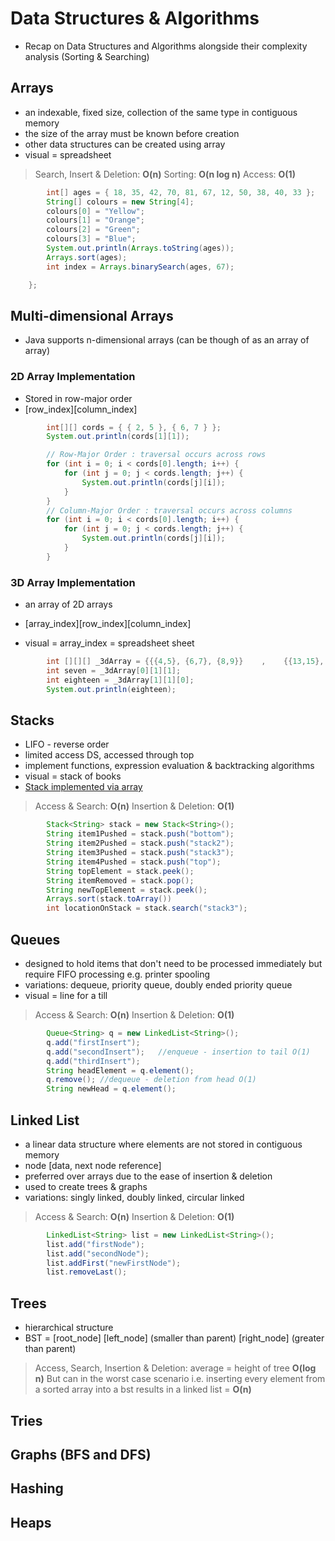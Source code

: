 # Data Structures & Algorithms
- Recap on Data Structures and Algorithms alongside their complexity analysis (Sorting & Searching)

## Arrays
- an indexable, fixed size, collection of the same type in contiguous memory
- the size of the array must be known before creation
- other data structures can be created using array
- visual = spreadsheet
> Search, Insert & Deletion: **O(n)** Sorting: **O(n log n)** Access: **O(1)**

```JAVA
        int[] ages = { 18, 35, 42, 70, 81, 67, 12, 50, 38, 40, 33 };
        String[] colours = new String[4];
        colours[0] = "Yellow";
        colours[1] = "Orange";
        colours[2] = "Green";
        colours[3] = "Blue";
        System.out.println(Arrays.toString(ages));
        Arrays.sort(ages);
        int index = Arrays.binarySearch(ages, 67);

    };
```
## Multi-dimensional Arrays
- Java supports n-dimensional arrays (can be though of as an array of array)

### 2D Array Implementation 
- Stored in row-major order
- [row_index][column_index]

```JAVA
        int[][] cords = { { 2, 5 }, { 6, 7 } };
        System.out.println(cords[1][1]);

        // Row-Major Order : traversal occurs across rows
        for (int i = 0; i < cords[0].length; i++) {
            for (int j = 0; j < cords.length; j++) {
                System.out.println(cords[j][i]);
            }
        }
        // Column-Major Order : traversal occurs across columns
        for (int i = 0; i < cords[0].length; i++) {
            for (int j = 0; j < cords.length; j++) {
                System.out.println(cords[j][i]);
            }
        }
```
### 3D Array Implementation 
- an array of 2D arrays
- [array_index][row_index][column_index]

- visual = array_index = spreadsheet sheet
```JAVA
        int [][][] _3dArray = {{{4,5}, {6,7}, {8,9}}    ,    {{13,15}, {18,20}, {17,68}}};
        int seven = _3dArray[0][1][1];
        int eighteen = _3dArray[1][1][0];
        System.out.println(eighteen);
```

## Stacks
- LIFO - reverse order
- limited access DS, accessed through top
- implement functions, expression evaluation & backtracking algorithms
- visual = stack of books
- [Stack implemented via array](https://github.com/GXQ7/Java100Days/blob/master/codeSamples/MyStack.Java)

> Access & Search: **O(n)** Insertion & Deletion: **O(1)**

```JAVA
        Stack<String> stack = new Stack<String>();
        String item1Pushed = stack.push("bottom"); 
        String item2Pushed = stack.push("stack2"); 
        String item3Pushed = stack.push("stack3"); 
        String item4Pushed = stack.push("top"); 
        String topElement = stack.peek();   
        String itemRemoved = stack.pop();   
        String newTopElement = stack.peek();
        Arrays.sort(stack.toArray())
        int locationOnStack = stack.search("stack3");   
```

## Queues
- designed to hold items that don't need to be processed immediately but require FIFO processing e.g. printer spooling
- variations: dequeue, priority queue, doubly ended priority queue
- visual = line for a till
> Access & Search: **O(n)** Insertion & Deletion: **O(1)**
```JAVA
        Queue<String> q = new LinkedList<String>();
        q.add("firstInsert");
        q.add("secondInsert");   //enqueue - insertion to tail O(1)
        q.add("thirdInsert");   
        String headElement = q.element(); 
        q.remove(); //dequeue - deletion from head O(1)
        String newHead = q.element();
```
## Linked List
- a linear data structure where elements are not stored in contiguous memory
- node [data, next node reference] 
- preferred over arrays due to the ease of insertion & deletion
- used to create trees & graphs
- variations: singly linked, doubly linked, circular linked
> Access & Search: **O(n)** Insertion & Deletion: **O(1)**

```JAVA
        LinkedList<String> list = new LinkedList<String>();
        list.add("firstNode");
        list.add("secondNode");
        list.addFirst("newFirstNode");
        list.removeLast();
```

## Trees
- hierarchical structure
- BST = [root_node] [left_node] (smaller than parent) [right_node] (greater than parent)

> Access, Search, Insertion & Deletion: average = height of tree **O(log n)** But can in the worst case scenario i.e. inserting every element from a sorted array into a bst results in a linked list = **O(n)**





## Tries
## Graphs (BFS and DFS)
## Hashing
## Heaps